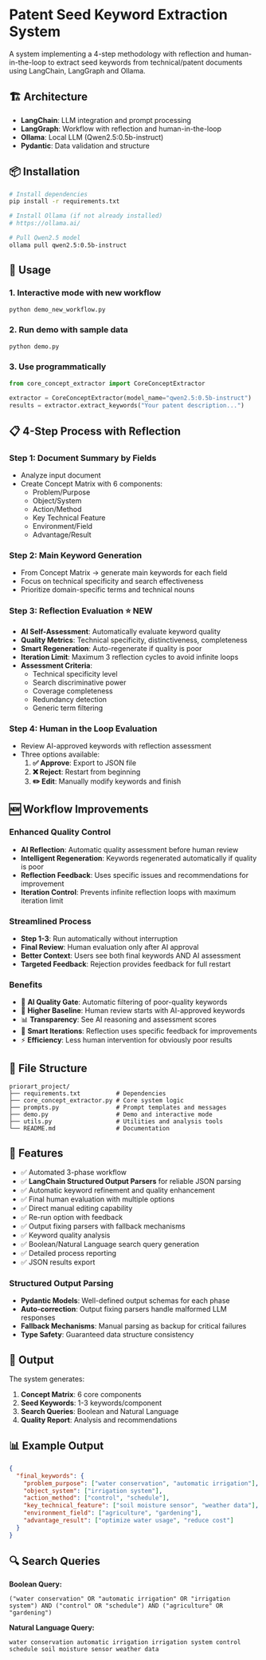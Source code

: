 # Patent Seed Keyword Extraction System

A system implementing a 4-step methodology with reflection and human-in-the-loop to extract seed keywords from technical/patent documents using LangChain, LangGraph and Ollama.

## 🏗️ Architecture

- **LangChain**: LLM integration and prompt processing
- **LangGraph**: Workflow with reflection and human-in-the-loop
- **Ollama**: Local LLM (Qwen2.5:0.5b-instruct)
- **Pydantic**: Data validation and structure

## 📦 Installation

```bash
# Install dependencies
pip install -r requirements.txt

# Install Ollama (if not already installed)
# https://ollama.ai/

# Pull Qwen2.5 model
ollama pull qwen2.5:0.5b-instruct
```

## 🚀 Usage

### 1. Interactive mode with new workflow

```bash
python demo_new_workflow.py
```

### 2. Run demo with sample data

```bash
python demo.py
```

### 3. Use programmatically

```python
from core_concept_extractor import CoreConceptExtractor

extractor = CoreConceptExtractor(model_name="qwen2.5:0.5b-instruct")
results = extractor.extract_keywords("Your patent description...")
```

## 📋 4-Step Process with Reflection

### Step 1: Document Summary by Fields

- Analyze input document  
- Create Concept Matrix with 6 components:
  - Problem/Purpose
  - Object/System
  - Action/Method
  - Key Technical Feature
  - Environment/Field
  - Advantage/Result

### Step 2: Main Keyword Generation

- From Concept Matrix → generate main keywords for each field
- Focus on technical specificity and search effectiveness
- Prioritize domain-specific terms and technical nouns

### Step 3: Reflection Evaluation ⭐ NEW

- **AI Self-Assessment**: Automatically evaluate keyword quality
- **Quality Metrics**: Technical specificity, distinctiveness, completeness
- **Smart Regeneration**: Auto-regenerate if quality is poor
- **Iteration Limit**: Maximum 3 reflection cycles to avoid infinite loops
- **Assessment Criteria**:
  - Technical specificity level
  - Search discriminative power
  - Coverage completeness
  - Redundancy detection
  - Generic term filtering

### Step 4: Human in the Loop Evaluation

- Review AI-approved keywords with reflection assessment
- Three options available:
  1. **✅ Approve**: Export to JSON file
  2. **❌ Reject**: Restart from beginning  
  3. **✏️ Edit**: Manually modify keywords and finish

## 🆕 Workflow Improvements

### Enhanced Quality Control

- **AI Reflection**: Automatic quality assessment before human review
- **Intelligent Regeneration**: Keywords regenerated automatically if quality is poor
- **Reflection Feedback**: Uses specific issues and recommendations for improvement
- **Iteration Control**: Prevents infinite reflection loops with maximum iteration limit

### Streamlined Process

- **Step 1-3**: Run automatically without interruption
- **Final Review**: Human evaluation only after AI approval
- **Better Context**: Users see both final keywords AND AI assessment
- **Targeted Feedback**: Rejection provides feedback for full restart

### Benefits

- 🤖 **AI Quality Gate**: Automatic filtering of poor-quality keywords
- 🎯 **Higher Baseline**: Human review starts with AI-approved keywords  
- 📊 **Transparency**: See AI reasoning and assessment scores
- 🔄 **Smart Iterations**: Reflection uses specific feedback for improvements
- ⚡ **Efficiency**: Less human intervention for obviously poor results

## 📁 File Structure

```text
priorart_project/
├── requirements.txt          # Dependencies
├── core_concept_extractor.py # Core system logic
├── prompts.py                # Prompt templates and messages
├── demo.py                   # Demo and interactive mode  
├── utils.py                  # Utilities and analysis tools
└── README.md                 # Documentation
```

## 🔧 Features

- ✅ Automated 3-phase workflow
- ✅ **LangChain Structured Output Parsers** for reliable JSON parsing
- ✅ Automatic keyword refinement and quality enhancement
- ✅ Final human evaluation with multiple options
- ✅ Direct manual editing capability
- ✅ Re-run option with feedback
- ✅ Output fixing parsers with fallback mechanisms
- ✅ Keyword quality analysis
- ✅ Boolean/Natural Language search query generation
- ✅ Detailed process reporting
- ✅ JSON results export

### Structured Output Parsing

- **Pydantic Models**: Well-defined output schemas for each phase
- **Auto-correction**: Output fixing parsers handle malformed LLM responses
- **Fallback Mechanisms**: Manual parsing as backup for critical failures
- **Type Safety**: Guaranteed data structure consistency

## 🎯 Output

The system generates:

1. **Concept Matrix**: 6 core components
2. **Seed Keywords**: 1-3 keywords/component  
3. **Search Queries**: Boolean and Natural Language
4. **Quality Report**: Analysis and recommendations

## 📊 Example Output

```json
{
  "final_keywords": {
    "problem_purpose": ["water conservation", "automatic irrigation"],
    "object_system": ["irrigation system"],
    "action_method": ["control", "schedule"],
    "key_technical_feature": ["soil moisture sensor", "weather data"],
    "environment_field": ["agriculture", "gardening"],
    "advantage_result": ["optimize water usage", "reduce cost"]
  }
}
```

## 🔍 Search Queries

**Boolean Query:**

```text
("water conservation" OR "automatic irrigation" OR "irrigation system") AND ("control" OR "schedule") AND ("agriculture" OR "gardening")
```

**Natural Language Query:**

```text
water conservation automatic irrigation irrigation system control schedule soil moisture sensor weather data
```
